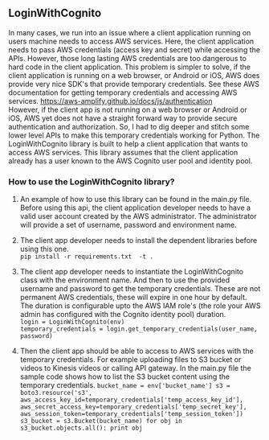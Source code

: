 ## LoginWithCognito

In many cases, we run into an issue where a client application running on users machine needs to access
 AWS services. Here, the client application needs to pass AWS credentials (access key and secret) while accessing
 the APIs. However, those long lasting AWS credentials are too dangerous to hard code in the client application.
  This problem is simpler to solve, if the client application is running on a web browser, or Android or iOS, AWS does 
 provide very nice SDK's that provide temporary credentials. See these AWS documentation for getting temporary 
 credentials and accessing AWS services.  https://aws-amplify.github.io/docs/js/authentication  
    However, if the client app is not running on a web browser or Android or iOS, AWS yet does not have 
    a straight forward way to provide secure authentication and authorization. 
     So, I had to dig deeper and stitch some lower level APIs to make this temporary credentials working 
     for Python. The LoginWithCognito library is built to help a client application that wants
      to access AWS services. This library assumes that the client application already has a user known 
      to the AWS Cognito user pool and identity pool.

### How to use the LoginWithCognito library?
1.  An example of how to use this library can be found in the main.py file. Before using this api, the client 
application developer needs to have a valid user account created by the AWS administrator. The administrator 
will provide a set of username, password and environment name.
2. The client app developer needs to install the dependent libraries before using this one.  
`pip install -r requirements.txt  -t .`
3.  The client app developer needs to instantiate the LoginWithCognito class with the environment name. And then to use
 the provided username and password to get the temporary credentials. These are not permanent AWS credentials, these 
 will expire in one hour by default. The duration is configurable upto the AWS IAM role's (the role your AWS 
 admin has configured with the Cognito identity pool) duration.  
    `login = LoginWithCognito(env)`  
    `temporary_credentials = login.get_temporary_credentials(user_name, password)`
                                            
4. Then the client app should be able to access to AWS services with the temporary credentials. For 
example uploading files to S3 bucket or videos to Kinesis videos or calling API gateway. In the main.py file the sample code shows how to
 list the S3 bucket content using the temporary credentials.
 `bucket_name = env['bucket_name']
    s3 = boto3.resource('s3',
                        aws_access_key_id=temporary_credentials['temp_access_key_id'],
                        aws_secret_access_key=temporary_credentials['temp_secret_key'],
                        aws_session_token=temporary_credentials['temp_session_token'])
    s3_bucket = s3.Bucket(bucket_name)
    for obj in s3_bucket.objects.all():
        print obj
`
    
    
                            
   